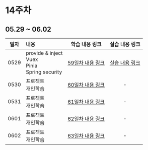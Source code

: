 # 14주차

## 05.29 ~ 06.02

|  일자  | 내용                                                           |             학습 내용 링크             |          실습 내용 링크          |
|:----:|:-------------------------------------------------------------|:--------------------------------:|:--------------------------:|
| 0529 | provide & inject<br/>Vuex<br/>Pinia<br/>Spring security<br/> | [59일차 내용 링크](./src/day59/course) | [실습 내용 링크](./src/day59/hw) |
| 0530 | 프로젝트<br/>개인학습<br/>                                                |    [60일차 내용 링크](./src/day60)     |             -              |
| 0531 | 프로젝트<br/>개인학습<br/> |    [61일차 내용 링크](./src/day61)     |             -              |
| 0601 | 프로젝트<br/>개인학습<br/> |    [62일차 내용 링크](./src/day62)     |             -              |
| 0602 | 프로젝트<br/>개인학습<br/> |    [63일차 내용 링크](./src/day63)     |             -              |